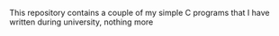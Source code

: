 This repository contains a couple of my simple C programs that I have written during university, nothing more
